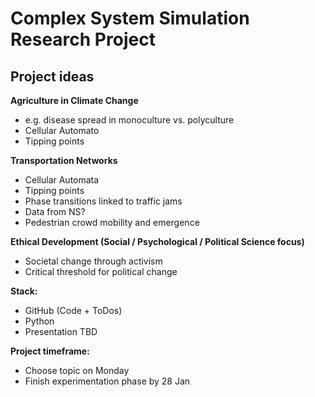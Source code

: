 # Complex System Simulation Research Project

## Project ideas

**Agriculture in Climate Change**
- e.g. disease spread in monoculture vs. polyculture
- Cellular Automato
- Tipping points

**Transportation Networks**
- Cellular Automata
- Tipping points
- Phase transitions linked to traffic jams
- Data from NS?
- Pedestrian crowd mobility and emergence

**Ethical Development (Social / Psychological / Political Science focus)**
- Societal change through activism
- Critical threshold for political change

**Stack:**
- GitHub (Code + ToDos)
- Python
- Presentation TBD

**Project timeframe:**
- Choose topic on Monday
- Finish experimentation phase by 28 Jan
